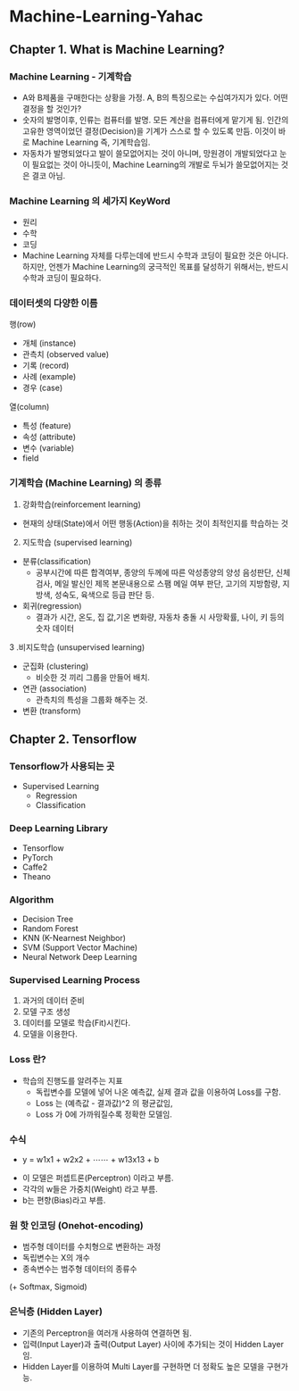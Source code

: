# Machine-Learning-Yahac

## Chapter 1. What is Machine Learning?

### Machine Learning - 기계학습
- A와 B제품을 구매한다는 상황을 가정. A, B의 특징으로는 수십여가지가 있다. 어떤 결정을 할 것인가?
- 숫자의 발명이후, 인류는 컴퓨터를 발명. 모든 계산을 컴퓨터에게 맡기게 됨. 인간의 고유한 영역이었던 결정(Decision)을 기계가 스스로 할 수 있도록 만듬. 이것이 바로 Machine Learning 즉, 기계학습임.
- 자동차가 발명되었다고 발이 쓸모없어지는 것이 아니며, 망원경이 개발되었다고 눈이 필요없는 것이 아니듯이, Machine Learning의 개발로 두뇌가 쓸모없어지는 것은 결코 아님.

### Machine Learning 의 세가지 KeyWord
- 원리
- 수학
- 코딩
- Machine Learning 자체를 다루는데에 반드시 수학과 코딩이 필요한 것은 아니다. 하지만, 언젠가 Machine Learning의 궁극적인 목표를 달성하기 위해서는, 반드시 수학과 코딩이 필요하다.

### 데이터셋의 다양한 이름

행(row)
- 개체 (instance)
- 관측치 (observed value)
- 기록 (record)
- 사례 (example)
- 경우 (case)

열(column)
- 특성 (feature)
- 속성 (attribute)
- 변수 (variable)  
- field

### 기계학습 (Machine Learning) 의 종류

1. 강화학습(reinforcement learning)
  - 현재의 상태(State)에서 어떤 행동(Action)을 취하는 것이 최적인지를 학습하는 것
2. 지도학습 (supervised learning)
* 분류(classification)
  - 공부시간에 따른 합격여부, 종양의 두께에 따른 악성종양의 양성 음성판단, 신체검사, 메일 발신인 제목 본문내용으로 스팸 메일 여부 판단, 고기의 지방함량, 지방색, 성숙도, 육색으로 등급 판단 등. 
* 회귀(regression)
  - 결과가 시간, 온도, 집 값,기온 변화량, 자동차 충돌 시 사망확률, 나이, 키 등의 숫자 데이터

3 .비지도학습 (unsupervised learning)
* 군집화 (clustering)
  - 비슷한 것 끼리 그룹을 만들어 배치.
* 연관 (association)
  - 관측치의 특성을 그룹화 해주는 것.
* 변환 (transform)

## Chapter 2. Tensorflow

### Tensorflow가 사용되는 곳

* Supervised Learning
	- Regression
	- Classification

### Deep Learning Library
* Tensorflow
* PyTorch
* Caffe2
* Theano

### Algorithm
* Decision Tree
* Random Forest
* KNN (K-Nearnest Neighbor)
* SVM (Support Vector Machine)
* Neural Network Deep Learning

### Supervised Learning Process
1. 과거의 데이터 준비
2. 모델 구조 생성
3. 데이터를 모델로 학습(Fit)시킨다.
4. 모델을 이용한다.

### Loss 란?
* 학습의 진행도를 알려주는 지표
	- 독립변수를 모델에 넣어 나온 예측값, 실제 결과 값을 이용하여 Loss를 구함.
	- Loss 는 (예측값 - 결과값)^2 의 평균값임, 
	- Loss 가 0에 가까워질수록 정확한 모델임.

### 수식
* y = w1x1 + w2x2 + ⋯⋯ + w13x13 + b
 - 이 모델은 퍼셉트론(Perceptron) 이라고 부름.
 - 각각의 w들은 가중치(Weight) 라고 부름.
 - b는 편향(Bias)라고 부름.
 
 ### 원 핫 인코딩 (Onehot-encoding)
* 범주형 데이터를 수치형으로 변환하는 과정
* 독립변수는 X의 개수
* 종속변수는 범주형 데이터의 종류수

(+ Softmax, Sigmoid)

### 은닉층 (Hidden Layer)
* 기존의 Perceptron을 여러개 사용하여 연결하면 됨.
* 입력(Input Layer)과 출력(Output Layer) 사이에 추가되는 것이 Hidden Layer임.
* Hidden Layer를 이용하여 Multi Layer를 구현하면 더 정확도 높은 모델을 구현가능.
